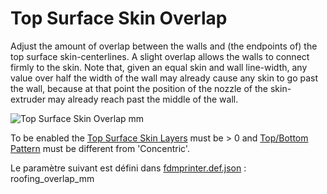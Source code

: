 # Top Surface Skin Overlap

Adjust the amount of overlap between the walls and (the endpoints of) the top surface skin-centerlines. A slight overlap allows the walls to connect firmly to the skin. Note that, given an equal skin and wall line-width, any value over half the width of the wall may already cause any skin to go past the wall, because at that point the position of the nozzle of the skin-extruder may already reach past the middle of the wall.

![Top Surface Skin Overlap mm](../../articles/images-mb/roofing_overlap_mm.svg)

To be enabled the [Top Surface Skin Layers](../top_bottom/roofing_layer_count.md) must be  > 0 and [Top/Bottom Pattern](../top_bottom/top_bottom_pattern.md) must be different from  'Concentric'.

Le paramètre suivant est défini dans [fdmprinter.def.json](https://github.com/smartavionics/Cura/blob/mb-master/resources/definitions/fdmprinter.def.json) : roofing_overlap_mm

